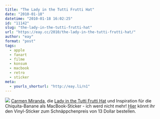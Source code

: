 ```yaml
---
title: "The Lady in the Tutti Frutti Hat"
date: "2010-01-18"
datetime: "2010-01-18 16:02:25"
id: "11142"
slug: "the-lady-in-the-tutti-frutti-hat"
url: "https://eay.cc/2010/the-lady-in-the-tutti-frutti-hat/"
author: "eay"
format: "post"
tags:
  - apple
  - fanart
  - filme
  - konsum
  - macbook
  - retro
  - sticker
meta:
  - yourls_shorturl: "http://eay.li/n1"
---
```


![](https://eay.cc/uploads/2010/carmenmiranda.jpg) [Carmen Miranda](http://en.wikipedia.org/wiki/Carmen_Miranda), die [Lady in the Tutti Frutti Hat](http://www.youtube.com/watch?v=TLsTUN1wVrc) und Inspiration für die Chiquita-Banane als MacBook-Sticker - ich werd nicht mehr! [Hier](http://www.etsy.com/view_listing.php?listing_id=37437018) könnt ihr den Vinyl-Sticker zum Schnäppchenpreis von 13 Dollar bestellen.
